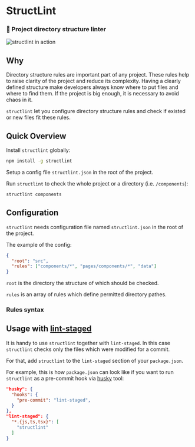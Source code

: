 # StructLint
### 📁 Project directory structure linter

![structlint in action](https://raw.githubusercontent.com/denisraslov/structlint/master/demo.png)

## Why

Directory structure rules are important part of any project. These rules help to raise clarity of the project and reduce its complexity. Having a clearly defined structure make developers always know where to put files and where to find them. If the project is big enough, it is necessary to avoid chaos in it.

`structlint` let you configure directory structure rules and check if existed or new files fit these rules.

## Quick Overview

Install `structlint` globally:

```sh
npm install -g structlint
```

Setup a config file `structlint.json` in the root of the project.

Run `structlint` to check the whole project or a directory (i.e. `/components`):

```sh
structlint components
```

## Configuration
`structlint` needs configuration file named `structlint.json` in the root of the project.

The example of the config:

```json
{
  "root": "src",
  "rules": ["components/*", "pages/components/*", "data"]
}
```

`root` is the directory the structure of which should be checked.

`rules` is an array of rules which define permitted directory pathes.

### Rules syntax

## Usage with [lint-staged](https://github.com/okonet/lint-staged)
It is handy to use `structlint` together with `lint-staged`. In this case `structlint` checks only the files which were modified for a commit.

For that, add `structlint` to the `lint-staged` section of your `package.json`.

For example, this is how `package.json` can look like if you want to run `structlint` as a pre-commit hook via [husky](https://github.com/typicode/husky) tool:

```json
"husky": {
  "hooks": {
    "pre-commit": "lint-staged",
  }
},
"lint-staged": {
  "*.{js,ts,tsx}": [
    "structlint"
  ]
}
  ```
